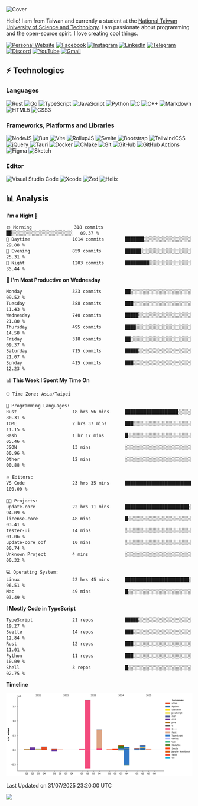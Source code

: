 <picture>
  <source media="(prefers-color-scheme: dark)" srcset="https://github.com/CRT-HAO/CRT-HAO/assets/31580253/6f53f4ab-546f-4db7-9f30-2c5b0711c0a2">
  <img alt="Cover" src="https://github.com/CRT-HAO/CRT-HAO/assets/31580253/4efdfca0-1005-43ab-8c60-07e6973a89b2">
</picture>

Hello! I am from Taiwan and currently a student at the [National Taiwan University of Science and Technology](https://www.ntust.edu.tw/). I am passionate about programming and the open-source spirit. I love creating cool things.

[![Personal Website](https://img.shields.io/badge/Personal%20Website-%23000000.svg?style=for-the-badge)](https://hayden.tw/)
[![Facebook](https://img.shields.io/badge/Facebook-%231877F2.svg?style=for-the-badge&logo=Facebook&logoColor=white)](https://www.facebook.com/CRT.HAO.CHUN/)
[![Instagram](https://img.shields.io/badge/Instagram-%23E4405F.svg?style=for-the-badge&logo=Instagram&logoColor=white)](https://www.instagram.com/crt_hao/)
[![LinkedIn](https://img.shields.io/badge/linkedin-%230077B5.svg?style=for-the-badge&logo=linkedin&logoColor=white)](https://www.linkedin.com/in/crthao/)
[![Telegram](https://img.shields.io/badge/Telegram-2CA5E0?style=for-the-badge&logo=telegram&logoColor=white)](https://t.me/CRT_HAO)
[![Discord](https://img.shields.io/badge/Discord-%235865F2.svg?style=for-the-badge&logo=discord&logoColor=white)](https://discordapp.com/users/401324674371551234)
[![YouTube](https://img.shields.io/badge/YouTube-%23FF0000.svg?style=for-the-badge&logo=YouTube&logoColor=white)](https://www.youtube.com/channel/UC-WnTCkztbitHGXnmvipUUg)
[![Gmail](https://img.shields.io/badge/Gmail-D14836?style=for-the-badge&logo=gmail&logoColor=white)](mailto:m831718@gmail.com)

## ⚡ Technologies

### Languages

![Rust](https://img.shields.io/badge/rust-%23000000.svg?style=for-the-badge&logo=rust&logoColor=white)
![Go](https://img.shields.io/badge/go-%2300ADD8.svg?style=for-the-badge&logo=go&logoColor=white)
![TypeScript](https://img.shields.io/badge/typescript-%23007ACC.svg?style=for-the-badge&logo=typescript&logoColor=white)
![JavaScript](https://img.shields.io/badge/javascript-%23323330.svg?style=for-the-badge&logo=javascript&logoColor=%23F7DF1E)
![Python](https://img.shields.io/badge/python-3670A0?style=for-the-badge&logo=python&logoColor=ffdd54)
![C](https://img.shields.io/badge/c-%2300599C.svg?style=for-the-badge&logo=c&logoColor=white)
![C++](https://img.shields.io/badge/c++-%2300599C.svg?style=for-the-badge&logo=c%2B%2B&logoColor=white)
![Markdown](https://img.shields.io/badge/markdown-%23000000.svg?style=for-the-badge&logo=markdown&logoColor=white)
![HTML5](https://img.shields.io/badge/html5-%23E34F26.svg?style=for-the-badge&logo=html5&logoColor=white)
![CSS3](https://img.shields.io/badge/css3-%231572B6.svg?style=for-the-badge&logo=css3&logoColor=white)

### Frameworks, Platforms and Libraries

![NodeJS](https://img.shields.io/badge/node.js-6DA55F?style=for-the-badge&logo=node.js&logoColor=white)
![Bun](https://img.shields.io/badge/Bun-%23000000.svg?style=for-the-badge&logo=bun&logoColor=white)
![Vite](https://img.shields.io/badge/vite-%23646CFF.svg?style=for-the-badge&logo=vite&logoColor=white)
![RollupJS](https://img.shields.io/badge/RollupJS-ef3335?style=for-the-badge&logo=rollup.js&logoColor=white)
![Svelte](https://img.shields.io/badge/svelte-%23f1413d.svg?style=for-the-badge&logo=svelte&logoColor=white)
![Bootstrap](https://img.shields.io/badge/bootstrap-%238511FA.svg?style=for-the-badge&logo=bootstrap&logoColor=white)
![TailwindCSS](https://img.shields.io/badge/tailwindcss-%2338B2AC.svg?style=for-the-badge&logo=tailwind-css&logoColor=white)
![jQuery](https://img.shields.io/badge/jquery-%230769AD.svg?style=for-the-badge&logo=jquery&logoColor=white)
![Tauri](https://img.shields.io/badge/tauri-%2324C8DB.svg?style=for-the-badge&logo=tauri&logoColor=%23FFFFFF)
![Docker](https://img.shields.io/badge/docker-%230db7ed.svg?style=for-the-badge&logo=docker&logoColor=white)
![CMake](https://img.shields.io/badge/CMake-%23008FBA.svg?style=for-the-badge&logo=cmake&logoColor=white)
![Git](https://img.shields.io/badge/git-%23F05033.svg?style=for-the-badge&logo=git&logoColor=white)
![GitHub](https://img.shields.io/badge/github-%23121011.svg?style=for-the-badge&logo=github&logoColor=white)
![GitHub Actions](https://img.shields.io/badge/github%20actions-%232671E5.svg?style=for-the-badge&logo=githubactions&logoColor=white)
![Figma](https://img.shields.io/badge/figma-%23F24E1E.svg?style=for-the-badge&logo=figma&logoColor=white)
![Sketch](https://img.shields.io/badge/Sketch-FFB387?style=for-the-badge&logo=sketch&logoColor=black)

### Editor

![Visual Studio Code](https://img.shields.io/badge/Visual%20Studio%20Code-0078d7.svg?style=for-the-badge&logo=visual-studio-code&logoColor=white)
![Xcode](https://img.shields.io/badge/Xcode-007ACC?style=for-the-badge&logo=Xcode&logoColor=white)
![Zed](https://img.shields.io/badge/Zed-F6F5F0?style=for-the-badge&logo=zed&logoColor=black)
![Helix](https://img.shields.io/badge/Helix-281733?style=for-the-badge&logo=helix&logoColor=white)

## 📊 Analysis

<!--START_SECTION:waka-->
**I'm a Night 🦉** 

```text
🌞 Morning                318 commits         ██░░░░░░░░░░░░░░░░░░░░░░░   09.37 % 
🌆 Daytime                1014 commits        ███████░░░░░░░░░░░░░░░░░░   29.88 % 
🌃 Evening                859 commits         ██████░░░░░░░░░░░░░░░░░░░   25.31 % 
🌙 Night                  1203 commits        █████████░░░░░░░░░░░░░░░░   35.44 % 
```
📅 **I'm Most Productive on Wednesday** 

```text
Monday                   323 commits         ██░░░░░░░░░░░░░░░░░░░░░░░   09.52 % 
Tuesday                  388 commits         ███░░░░░░░░░░░░░░░░░░░░░░   11.43 % 
Wednesday                740 commits         █████░░░░░░░░░░░░░░░░░░░░   21.80 % 
Thursday                 495 commits         ████░░░░░░░░░░░░░░░░░░░░░   14.58 % 
Friday                   318 commits         ██░░░░░░░░░░░░░░░░░░░░░░░   09.37 % 
Saturday                 715 commits         █████░░░░░░░░░░░░░░░░░░░░   21.07 % 
Sunday                   415 commits         ███░░░░░░░░░░░░░░░░░░░░░░   12.23 % 
```


📊 **This Week I Spent My Time On** 

```text
🕑︎ Time Zone: Asia/Taipei

💬 Programming Languages: 
Rust                     18 hrs 56 mins      ████████████████████░░░░░   80.31 % 
TOML                     2 hrs 37 mins       ███░░░░░░░░░░░░░░░░░░░░░░   11.15 % 
Bash                     1 hr 17 mins        █░░░░░░░░░░░░░░░░░░░░░░░░   05.46 % 
JSON                     13 mins             ░░░░░░░░░░░░░░░░░░░░░░░░░   00.96 % 
Other                    12 mins             ░░░░░░░░░░░░░░░░░░░░░░░░░   00.88 % 

🔥 Editors: 
VS Code                  23 hrs 35 mins      █████████████████████████   100.00 % 

🐱‍💻 Projects: 
update-core              22 hrs 11 mins      ████████████████████████░   94.09 % 
license-core             48 mins             █░░░░░░░░░░░░░░░░░░░░░░░░   03.41 % 
tester-ui                14 mins             ░░░░░░░░░░░░░░░░░░░░░░░░░   01.06 % 
update-core_obf          10 mins             ░░░░░░░░░░░░░░░░░░░░░░░░░   00.74 % 
Unknown Project          4 mins              ░░░░░░░░░░░░░░░░░░░░░░░░░   00.32 % 

💻 Operating System: 
Linux                    22 hrs 45 mins      ████████████████████████░   96.51 % 
Mac                      49 mins             █░░░░░░░░░░░░░░░░░░░░░░░░   03.49 % 
```

**I Mostly Code in TypeScript** 

```text
TypeScript               21 repos            █████░░░░░░░░░░░░░░░░░░░░   19.27 % 
Svelte                   14 repos            ███░░░░░░░░░░░░░░░░░░░░░░   12.84 % 
Rust                     12 repos            ███░░░░░░░░░░░░░░░░░░░░░░   11.01 % 
Python                   11 repos            ███░░░░░░░░░░░░░░░░░░░░░░   10.09 % 
Shell                    3 repos             █░░░░░░░░░░░░░░░░░░░░░░░░   02.75 % 
```



**Timeline**

![Lines of Code chart](https://raw.githubusercontent.com/hayd1n/hayd1n/main/assets/bar_graph.png)


 Last Updated on 31/07/2025 23:20:00 UTC
<!--END_SECTION:waka-->

![](https://komarev.com/ghpvc/?username=CRT-HAO&style=flat-square)
